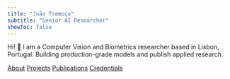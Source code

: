 ```yaml
---
title: "João Tremoço"
subtitle: "Senior AI Researcher"
showToc: false
---
```


Hi! 👋 I am a Computer Vision and Biometrics researcher based in Lisbon, Portugal. Building production-grade models and publish applied research.


<div class="hero-links">
  <a href="about/">About</a>
  <a href="projects/">Projects</a>
  <a href="publications/">Publications</a>
  <a href="cv/">Credentials</a>
</div>